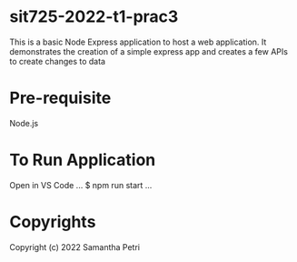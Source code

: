 # sit725-2022-t1-prac3
This is a basic Node Express application to host a web application. It demonstrates the creation of a simple express app and creates a few APIs to create changes to data

# Pre-requisite
Node.js

# To Run Application
Open in VS Code
...
$ npm run start
...

# Copyrights
Copyright (c) 2022 Samantha Petri
